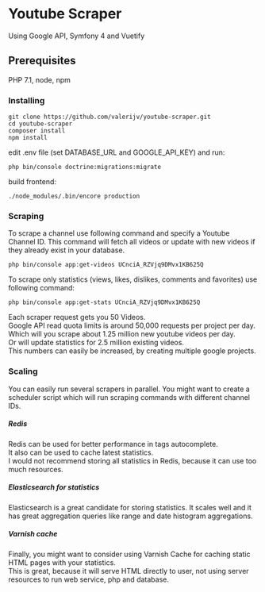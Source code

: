 # Youtube Scraper
Using Google API, Symfony 4 and Vuetify

## Prerequisites
PHP 7.1, node, npm

### Installing
```
git clone https://github.com/valerijv/youtube-scraper.git
cd youtube-scraper
composer install
npm install
```
edit .env file (set DATABASE_URL and GOOGLE_API_KEY) and run:
```
php bin/console doctrine:migrations:migrate

```
build frontend:
```
./node_modules/.bin/encore production
```

### Scraping
To scrape a channel use following command and specify a Youtube Channel ID. 
This command will fetch all videos or update with new videos if they already exist in your database. 
```
php bin/console app:get-videos UCnciA_RZVjq9DMvx1KB625Q
```

To scrape only statistics (views, likes, dislikes, comments and favorites) use following command:
```
php bin/console app:get-stats UCnciA_RZVjq9DMvx1KB625Q
```

Each scraper request gets you 50 Videos.  
Google API read quota limits is around 50,000 requests per project per day.  
Which will you scrape about 1.25 million new youtube videos per day.  
Or will update statistics for 2.5 million existing videos.  
This numbers can easily be increased, by creating multiple google projects.  

### Scaling
You can easily run several scrapers in parallel. 
You might want to create a scheduler script which will run scraping commands with different channel IDs.  

##### Redis
Redis can be used for better performance in tags autocomplete.  
It also can be used to cache latest statistics.   
I would not recommend storing all statistics in Redis, because it can use too much resources.

##### Elasticsearch for statistics
Elasticsearch is a great candidate for storing statistics. 
It scales well and it has great aggregation queries like range and date histogram aggregations. 

##### Varnish cache
Finally, you might want to consider using Varnish Cache for caching static HTML pages with your statistics.  
This is great, because it will serve HTML directly to user, not using server resources to run web service, php and database.

